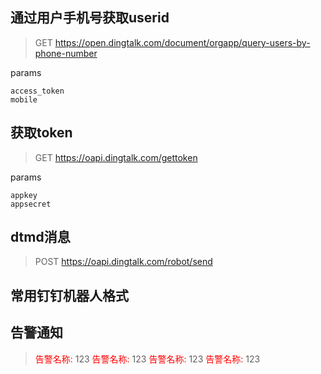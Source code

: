 ## 通过用户手机号获取userid

> GET   https://open.dingtalk.com/document/orgapp/query-users-by-phone-number

params

```
access_token
mobile
```



## 获取token

> GET  https://oapi.dingtalk.com/gettoken

params

```
appkey
appsecret
```

## dtmd消息

> POST https://oapi.dingtalk.com/robot/send

## 常用钉钉机器人格式

## 告警通知
> <font color="#FF0000">告警名称: </font>123
> <font color="#FF0000">告警名称: </font>123
> <font color="#FF0000">告警名称: </font>123
> <font color="#FF0000">告警名称: </font>123